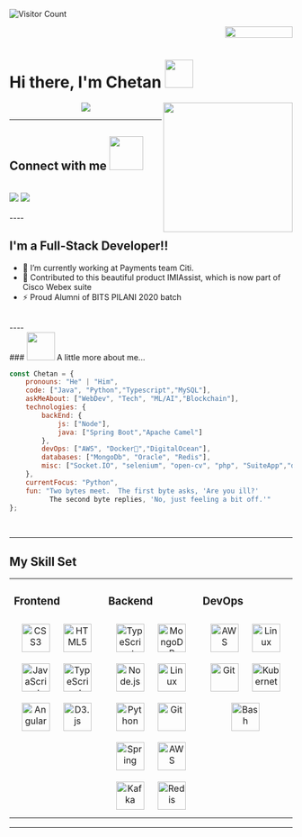 ![Visitor Count](https://komarev.com/ghpvc/?username=lolCod3r&label=PROFILE+VIEWS&color=blueviolet)
<div style="text-align: right">
<img src="https://jojoee.jojoee.com/api/utcnow?refresh" width="120" height="20">
</div>

# Hi there, I'm Chetan <img src="https://media.giphy.com/media/12oufCB0MyZ1Go/giphy.gif" width="50">
<img align='right' src="https://media.giphy.com/media/M9gbBd9nbDrOTu1Mqx/giphy.gif" width="230">

<p align="center">
<img src="https://readme-typing-svg.herokuapp.com?font=monospace&color=00ffd2&size=25&center=true&vCenter=true&lines=A+Passionate+Learner!;Open+Source+Contributor">
</p>

----
## Connect with me <img src="https://media.giphy.com/media/LnQjpWaON8nhr21vNW/giphy.gif" width="60">
<br>
<!-- <a href="https://twitter.com/Envoy_1084"><img src="https://img.shields.io/badge/Twitter-1DA1F2?style=for-the-badge&logo=twitter&logoColor=white"></a> -->
<a href="https://www.linkedin.com/in/chetan-arora-a13462134/"><img src="https://img.shields.io/badge/LinkedIn-0077B5?style=for-the-badge&logo=linkedin&logoColor=white"></a>
<!-- <a href="https://www.reddit.com/user/envoyVC1084"><img src="	https://img.shields.io/badge/Reddit-FF4500?style=for-the-badge&logo=reddit&logoColor=white"></a> -->
<a href="mailto:chetan.arora97@gmail.com"><img src="https://img.shields.io/badge/Gmail-D14836?style=for-the-badge&logo=gmail&logoColor=white"></a>
<!-- <a href="https://dev.to/envoy_"><img src="https://img.shields.io/badge/dev.to-0A0A0A?style=for-the-badge&logo=dev.to&logoColor=white"></a> -->
<!-- <a href="https://steamcommunity.com/profiles/76561199077181432/"><img src="https://img.shields.io/badge/Steam-000000?style=for-the-badge&logo=steam&logoColor=white"></a> -->
<!-- <a href="https://open.spotify.com/user/31ojwb23shspr6yxfudndihfrvae"><img src="https://img.shields.io/badge/Spotify-1ED760?&style=for-the-badge&logo=spotify&logoColor=white"></a>
 -->
<br><br>
----

## I'm a Full-Stack Developer!!

- 🌱 I’m currently working at Payments team Citi.
- 👯 Contributed to this beautiful product IMIAssist, which is now part of Cisco Webex suite
- ⚡ Proud Alumni of BITS PILANI 2020 batch
<br>
----
<br>
<!-- - 🥅  -->
### <img src="https://media.giphy.com/media/VgCDAzcKvsR6OM0uWg/giphy.gif" width="50"> A little more about me...  

```javascript
const Chetan = {
    pronouns: "He" | "Him",
    code: ["Java", "Python","Typescript","MySQL"],
    askMeAbout: ["WebDev", "Tech", "ML/AI","Blockchain"],
    technologies: {
        backEnd: {
            js: ["Node"],
            java: ["Spring Boot","Apache Camel"]
        },
        devOps: ["AWS", "Docker🐳","DigitalOcean"],
        databases: ["MongoDb", "Oracle", "Redis"],
        misc: ["Socket.IO", "selenium", "open-cv", "php", "SuiteApp","discord.py"]
    },
    currentFocus: "Python",
    fun: "Two bytes meet.  The first byte asks, 'Are you ill?'
          The second byte replies, 'No, just feeling a bit off.'"
};
```
<br>

----
<!-- <br> -->

<!-- ## Now Playing -->


<!-- [![Spotify](https://novatorem-envoy-vc.vercel.app/api/spotify)](https://open.spotify.com/user/31ojwb23shspr6yxfudndihfrvae)
 -->
<!-- ---- -->
<!-- <br> -->

## My Skill Set  
<table><tr><td valign="top" width="33%">



### Frontend  
<div align="center">    
<img style="margin: 10px" src="https://profilinator.rishav.dev/skills-assets/css3-original-wordmark.svg" alt="CSS3" height="50" />  
<img style="margin: 10px" src="https://profilinator.rishav.dev/skills-assets/html5-original-wordmark.svg" alt="HTML5" height="50" />  
<img style="margin: 10px" src="https://profilinator.rishav.dev/skills-assets/javascript-original.svg" alt="JavaScript" height="50" />  
<img style="margin: 10px" src="https://profilinator.rishav.dev/skills-assets/typescript-original.svg" alt="TypeScript" height="50" />  
<img style="margin: 10px" src="https://profilinator.rishav.dev/skills-assets/angularjs-original.svg" alt="Angular" height="50" />  
<img style="margin: 10px" src="https://profilinator.rishav.dev/skills-assets/d3.png" alt="D3.js" height="50" />  
</div>

</td><td valign="top" width="33%">



### Backend  
<div align="center">  
<img style="margin: 10px" src="https://profilinator.rishav.dev/skills-assets/typescript-original.svg" alt="TypeScript" height="50" />  
<img style="margin: 10px" src="https://profilinator.rishav.dev/skills-assets/mongodb-original-wordmark.svg" alt="MongoDB" height="50" />  
<img style="margin: 10px" src="https://profilinator.rishav.dev/skills-assets/nodejs-original-wordmark.svg" alt="Node.js" height="50" />  
<img style="margin: 10px" src="https://profilinator.rishav.dev/skills-assets/linux-original.svg" alt="Linux" height="50" />  
<img style="margin: 10px" src="https://profilinator.rishav.dev/skills-assets/python-original.svg" alt="Python" height="50" />  
<img style="margin: 10px" src="https://profilinator.rishav.dev/skills-assets/git-scm-icon.svg" alt="Git" height="50" />  
<img style="margin: 10px" src="https://profilinator.rishav.dev/skills-assets/springio-icon.svg" alt="Spring" height="50" />  
<img style="margin: 10px" src="https://profilinator.rishav.dev/skills-assets/amazonwebservices-original-wordmark.svg" alt="AWS" height="50" />  
<img style="margin: 10px" src="https://profilinator.rishav.dev/skills-assets/apache_kafka-icon.svg" alt="Kafka" height="50" />  
<img style="margin: 10px" src="https://profilinator.rishav.dev/skills-assets/redis-original-wordmark.svg" alt="Redis" height="50" />  
</div>

</td><td valign="top" width="33%">



### DevOps  
<div align="center">  
<img style="margin: 10px" src="https://profilinator.rishav.dev/skills-assets/amazonwebservices-original-wordmark.svg" alt="AWS" height="50" />  
<img style="margin: 10px" src="https://profilinator.rishav.dev/skills-assets/linux-original.svg" alt="Linux" height="50" />  
<img style="margin: 10px" src="https://profilinator.rishav.dev/skills-assets/git-scm-icon.svg" alt="Git" height="50" />  
<img style="margin: 10px" src="https://profilinator.rishav.dev/skills-assets/kubernetes-icon.svg" alt="Kubernetes" height="50" />  
<img style="margin: 10px" src="https://profilinator.rishav.dev/skills-assets/gnu_bash-icon.svg" alt="Bash" height="50" />  
</div>

</td></tr></table>  


<!-- 
<br>
<br>

----

<br> -->
<!-- 
<!-- ## 📕 Latest Blog Posts -->
<!-- BLOG-POST-LIST:START -->
<!-- - [How Secure is Blockchain!](https://dev.to/envoy_/how-secure-is-blockchain-4lhm) -->
<!-- - [Blockchain Key Terms](https://dev.to/envoy_/blockchain-key-terms-m57) -->
<!-- - [What’s The Blockchain?](https://dev.to/envoy_/whats-the-blockchain-4kik) -->
<!-- - [Blockchain App Developer Roadmap ✨✨✨](https://dev.to/envoy_/blockchain-app-developer-roadmap-31p5) -->
<!-- - [Jina - Cloud-Native Neural Search Framework for Any Kind of Data](https://dev.to/envoy_/jina-cloud-native-neural-search-framework-for-any-kind-of-data-56hh) -->
<!-- BLOG-POST-LIST:END -->

<!-- 
<br>
<br>

----

<br> -->


<!-- ## 📊 Weekly Development Breakdown -->

<!--START_SECTION:waka-->
<!-- ```text
No Activity tracked this Week
``` -->
<!--END_SECTION:waka-->

<!-- <br> -->
<!-- <br> -->

----

<!-- <br> -->

<!--  ## Github Stats-->

<!-- <br> -->

<!-- ![Envoy-VC's GitHub stats](https://readme-stats-envoy-vc.vercel.app/api?username=envoy-vc&show_icons=true&theme=dark)
 -->
<!-- <br>

----

<br> -->

<!-- [![Top Languages](https://readme-stats-envoy-vc.vercel.app/api/top-langs/?username=envoy-vc&layout=compact)](https://github.com/Envoy-VC/Envoy-VC)
 -->
<!-- <br>
<br>

----

<br> -->


<!-- <details> -->
<!--   <summary>⚡ Recent GitHub Activity</summary> -->
<!--   
<!--START_SECTION:activity-->
<!-- 1. ❗️ Opened issue [#176](https://github.com/yaronzz/Tidal-Media-Downloader-PRO/issues/176) in [yaronzz/Tidal-Media-Downloader-PRO](https://github.com/yaronzz/Tidal-Media-Downloader-PRO) -->
<!-- 2. 💪 Opened PR [#7](https://github.com/lonewolf1084/hello/pull/7) in [lonewolf1084/hello](https://github.com/lonewolf1084/hello) -->
<!-- 3. 💪 Opened PR [#6](https://github.com/lonewolf1084/hello/pull/6) in [lonewolf1084/hello](https://github.com/lonewolf1084/hello) -->
<!-- 4. 💪 Opened PR [#5](https://github.com/lonewolf1084/hello/pull/5) in [lonewolf1084/hello](https://github.com/lonewolf1084/hello) -->
<!--END_SECTION:activity-->

  
<!-- </details> -->

<!-- <br>
<br>

----

<br> -->

<!-- <img src="https://i.ibb.co/0MZzJ2d/download.png" border="0"> -->